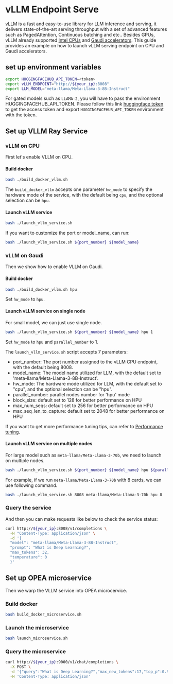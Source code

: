 # vLLM Endpoint Serve

[vLLM](https://github.com/vllm-project/vllm) is a fast and easy-to-use library for LLM inference and serving, it delivers state-of-the-art serving throughput with a set of advanced features such as PagedAttention, Continuous batching and etc.. Besides GPUs, vLLM already supported [Intel CPUs](https://www.intel.com/content/www/us/en/products/overview.html) and [Gaudi accelerators](https://habana.ai/products). This guide provides an example on how to launch vLLM serving endpoint on CPU and Gaudi accelerators.

## set up environment variables

```bash
export HUGGINGFACEHUB_API_TOKEN=<token>
export vLLM_ENDPOINT="http://${your_ip}:8008"
export LLM_MODEL="meta-llama/Meta-Llama-3-8B-Instruct"
```

For gated models such as `LLAMA-2`, you will have to pass the environment HUGGINGFACEHUB_API_TOKEN. Please follow this link [huggingface token](https://huggingface.co/docs/hub/security-tokens) to get the access token and export `HUGGINGFACEHUB_API_TOKEN` environment with the token.

## Set up VLLM Ray Service

### vLLM on CPU

First let's enable VLLM on CPU.

#### Build docker

```bash
bash ./build_docker_vllm.sh
```

The `build_docker_vllm` accepts one parameter `hw_mode` to specify the hardware mode of the service, with the default being `cpu`, and the optional selection can be `hpu`.

#### Launch vLLM service

```bash
bash ./launch_vllm_service.sh
```

If you want to customize the port or model_name, can run:

```bash
bash ./launch_vllm_service.sh ${port_number} ${model_name}
```

### vLLM on Gaudi

Then we show how to enable VLLM on Gaudi.

#### Build docker

```bash
bash ./build_docker_vllm.sh hpu
```

Set `hw_mode` to `hpu`.

#### Launch vLLM service on single node

For small model, we can just use single node.

```bash
bash ./launch_vllm_service.sh ${port_number} ${model_name} hpu 1
```

Set `hw_mode` to `hpu` and `parallel_number` to 1.

The `launch_vllm_service.sh` script accepts 7 parameters:

- port_number: The port number assigned to the vLLM CPU endpoint, with the default being 8008.
- model_name: The model name utilized for LLM, with the default set to 'meta-llama/Meta-Llama-3-8B-Instruct'.
- hw_mode: The hardware mode utilized for LLM, with the default set to "cpu", and the optional selection can be "hpu".
- parallel_number: parallel nodes number for 'hpu' mode
- block_size: default set to 128 for better performance on HPU
- max_num_seqs: default set to 256 for better performance on HPU
- max_seq_len_to_capture: default set to 2048 for better performance on HPU

If you want to get more performance tuning tips, can refer to [Performance tuning](https://github.com/HabanaAI/vllm-fork/blob/habana_main/README_GAUDI.md#performance-tips).

#### Launch vLLM service on multiple nodes

For large model such as `meta-llama/Meta-Llama-3-70b`, we need to launch on multiple nodes.

```bash
bash ./launch_vllm_service.sh ${port_number} ${model_name} hpu ${parallel_number}
```

For example, if we run `meta-llama/Meta-Llama-3-70b` with 8 cards, we can use following command.

```bash
bash ./launch_vllm_service.sh 8008 meta-llama/Meta-Llama-3-70b hpu 8
```

### Query the service

And then you can make requests like below to check the service status:

```bash
curl http://${your_ip}:8008/v1/completions \
  -H "Content-Type: application/json" \
  -d '{
  "model": "meta-llama/Meta-Llama-3-8B-Instruct",
  "prompt": "What is Deep Learning?",
  "max_tokens": 32,
  "temperature": 0
  }'
```

## Set up OPEA microservice

Then we warp the VLLM service into OPEA microcervice.

### Build docker

```bash
bash build_docker_microservice.sh
```

### Launch the microservice

```bash
bash launch_microservice.sh
```

### Query the microservice

```bash
curl http://${your_ip}:9000/v1/chat/completions \
  -X POST \
  -d '{"query":"What is Deep Learning?","max_new_tokens":17,"top_p":0.95,"temperature":0.01,"streaming":false}' \
  -H 'Content-Type: application/json'
```
